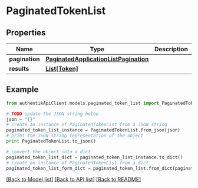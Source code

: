 # PaginatedTokenList


## Properties
Name | Type | Description | Notes
------------ | ------------- | ------------- | -------------
**pagination** | [**PaginatedApplicationListPagination**](PaginatedApplicationListPagination.md) |  | 
**results** | [**List[Token]**](Token.md) |  | 

## Example

```python
from authentikApiClient.models.paginated_token_list import PaginatedTokenList

# TODO update the JSON string below
json = "{}"
# create an instance of PaginatedTokenList from a JSON string
paginated_token_list_instance = PaginatedTokenList.from_json(json)
# print the JSON string representation of the object
print PaginatedTokenList.to_json()

# convert the object into a dict
paginated_token_list_dict = paginated_token_list_instance.to_dict()
# create an instance of PaginatedTokenList from a dict
paginated_token_list_form_dict = paginated_token_list.from_dict(paginated_token_list_dict)
```
[[Back to Model list]](../README.md#documentation-for-models) [[Back to API list]](../README.md#documentation-for-api-endpoints) [[Back to README]](../README.md)


